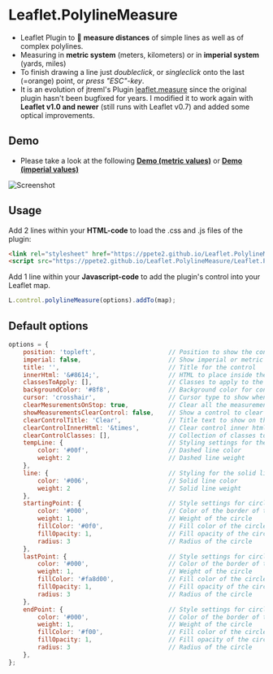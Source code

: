 # Leaflet.PolylineMeasure
* Leaflet Plugin to :triangular_ruler: **measure distances** of simple lines as well as of complex polylines.
* Measuring in **metric system** (meters, kilometers) or in **imperial system** (yards, miles)
* To finish drawing a line just *doubleclick*, or *singleclick* onto the last (=orange) point, or *press "ESC"-key*.
* It is an evolution of jtreml's Plugin [leaflet.measure](https://github.com/jtreml/leaflet.measure) since the original plugin hasn't been bugfixed for years. I modified it to work again with **Leaflet v1.0 and newer** (still runs with Leaflet v0.7) and added some optical improvements.

## Demo
* Please take a look at the following [**Demo (metric values)**](https://ppete2.github.io/Leaflet.PolylineMeasure/demo_metric.html) or [**Demo (imperial values)**](https://ppete2.github.io/Leaflet.PolylineMeasure/demo_imperial.html)

![Screenshot](https://ppete2.github.io/Leaflet.PolylineMeasure/screenshot.jpg)

## Usage

Add 2 lines within your **HTML-code** to load the .css and .js files of the plugin:
```html
<link rel="stylesheet" href="https://ppete2.github.io/Leaflet.PolylineMeasure/Leaflet.PolylineMeasure.css" />
<script src="https://ppete2.github.io/Leaflet.PolylineMeasure/Leaflet.PolylineMeasure.js"></script>
```

Add 1 line within your **Javascript-code** to add the plugin's control into your Leaflet map.  
```js
L.control.polylineMeasure(options).addTo(map);
```

## Default options

```js
options = {
    position: 'topleft',                    // Position to show the control. Possible values are: 'topright', 'topleft', 'bottomright', 'bottomleft'
    imperial: false,                        // Show imperial or metric distances
    title: '',                              // Title for the control
    innerHtml: '&#8614;',                   // HTML to place inside the control
    classesToApply: [],                     // Classes to apply to the control
    backgroundColor: '#8f8',                // Background color for control when selected
    cursor: 'crosshair',                    // Cursor type to show when creating measurements
    clearMesurementsOnStop: true,           // Clear all the measurements when the control is unselected
    showMeasurementsClearControl: false,    // Show a control to clear all the measurements
    clearControlTitle: 'Clear',             // Title text to show on the clear measurements control button
    clearControlInnerHtml: '&times',        // Clear control inner html
    clearControlClasses: [],                // Collection of classes to add to clear control button
    tempLine: {                             // Styling settings for the temporary dashed line
        color: '#00f',                      // Dashed line color
        weight: 2                           // Dashed line weight
    },          
    line: {                                 // Styling for the solid line
        color: '#006',                      // Solid line color
        weight: 2                           // Solid line weight
    },
    startingPoint: {                        // Style settings for circle marker indicating the starting point of the polyline
        color: '#000',                      // Color of the border of the circle
        weight: 1,                          // Weight of the circle
        fillColor: '#0f0',                  // Fill color of the circle
        fillOpacity: 1,                     // Fill opacity of the circle
        radius: 3                           // Radius of the circle
    },
    lastPoint: {                            // Style settings for circle marker indicating the last point of the polyline
        color: '#000',                      // Color of the border of the circle
        weight: 1,                          // Weight of the circle
        fillColor: '#fa8d00',               // Fill color of the circle
        fillOpacity: 1,                     // Fill opacity of the circle
        radius: 3                           // Radius of the circle
    },
    endPoint: {                             // Style settings for circle marker indicating the last point of the polyline
        color: '#000',                      // Color of the border of the circle
        weight: 1,                          // Weight of the circle
        fillColor: '#f00',                  // Fill color of the circle
        fillOpacity: 1,                     // Fill opacity of the circle
        radius: 3                           // Radius of the circle
    },
};
```
